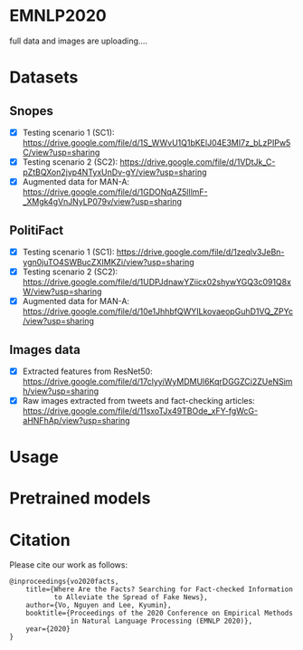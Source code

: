 # EMNLP2020
full data and images are uploading....


# Datasets
## Snopes
- [x] Testing scenario 1 (SC1): https://drive.google.com/file/d/1S_WWvU1Q1bKElJ04E3MI7z_bLzPIPw5C/view?usp=sharing
- [x] Testing scenario 2 (SC2): https://drive.google.com/file/d/1VDtJk_C-pZtBQXon2jvp4NTyxUnDv-gY/view?usp=sharing
- [x] Augmented data for MAN-A: https://drive.google.com/file/d/1GDONqAZ5lllmF-_XMgk4gVnJNyLP079v/view?usp=sharing
## PolitiFact
- [x] Testing scenario 1 (SC1): https://drive.google.com/file/d/1zeqlv3JeBn-ygn0juTO4SWBucZXIMKZi/view?usp=sharing
- [x] Testing scenario 2 (SC2): https://drive.google.com/file/d/1UDPJdnawYZiicx02shywYGQ3c091Q8xW/view?usp=sharing
- [x] Augmented data for MAN-A: https://drive.google.com/file/d/10e1JhhbfQWYILkovaeopGuhD1VQ_ZPYc/view?usp=sharing 

## Images data
- [x] Extracted features from ResNet50: https://drive.google.com/file/d/17clyyiWyMDMUl6KqrDGGZCi2ZUeNSimh/view?usp=sharing
- [x] Raw images extracted from tweets and fact-checking articles: https://drive.google.com/file/d/11sxoTJx49TBOde_xFY-fgWcG-aHNFhAp/view?usp=sharing
# Usage

# Pretrained models

# Citation
Please cite our work as follows:

```
@inproceedings{vo2020facts,
	title={Where Are the Facts? Searching for Fact-checked Information 
	       to Alleviate the Spread of Fake News},
	author={Vo, Nguyen and Lee, Kyumin},
	booktitle={Proceedings of the 2020 Conference on Empirical Methods 
	           in Natural Language Processing (EMNLP 2020)},
	year={2020}
}
```
